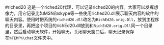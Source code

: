 #riched20
这是一个riched20代理，可以记录riched20的内容。大家可以发挥想像力，用它记录比如MSN和skype等一些使用riched20.dll展示聊天内容的软件的聊天内容。使用时把系统的`riched20.dll`改名为`RichEd20.orig.Dll`，放到主程序的目录里，再把这个项目的richEd20.dll放到和`RichEd20.orig.Dll`同一个目录里，然后启动聊天软件，开始聊天。关闭聊天窗口后，聊天记录保存在`%TEMP%\chat`文件夹中。